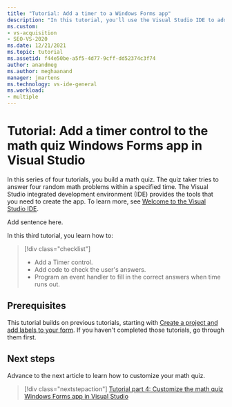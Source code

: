 ```yaml
---
title: "Tutorial: Add a timer to a Windows Forms app"
description: "In this tutorial, you'll use the Visual Studio IDE to add a timer control and event handler to your math quiz Windows Forms app."
ms.custom: 
- vs-acquisition
- SEO-VS-2020
ms.date: 12/21/2021
ms.topic: tutorial
ms.assetid: f44e50be-a5f5-4d77-9cff-dd52374c3f74
author: anandmeg
ms.author: meghaanand
manager: jmartens
ms.technology: vs-ide-general
ms.workload:
- multiple
---
```


# Tutorial: Add a timer control to the math quiz Windows Forms app in Visual Studio

In this series of four tutorials, you build a math quiz. The quiz taker tries to answer four random math problems within a specified time. The Visual Studio integrated development environment (IDE) provides the tools that you need to create the app. To learn more, see [Welcome to the Visual Studio IDE](../get-started/visual-studio-ide.md).

Add sentence here.

In this third tutorial, you learn how to:

> [!div class="checklist"]
> - Add a Timer control.
> - Add code to check the user's answers.
> - Program an event handler to fill in the correct answers when time runs out.

## Prerequisites

This tutorial builds on previous tutorials, starting with [Create a project and add labels to your form](tutorial-windows-forms-math-quiz-create-project-add-labels.md). If you haven't completed those tutorials, go through them first.

## Next steps

Advance to the next article to learn how to customize your math quiz.
> [!div class="nextstepaction"]
> [Tutorial part 4: Customize the math quiz Windows Forms app in Visual Studio](tutorial-windows-forms-math-quiz-customize-ui.md)